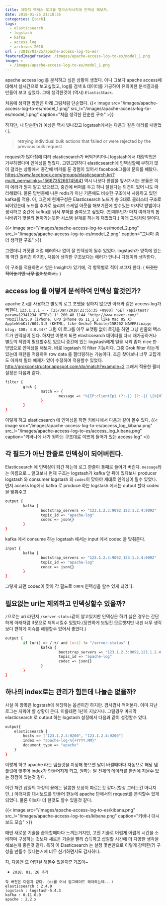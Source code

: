 ```yaml
---
title: 아파치 엑세스 로그를 엘라스틱서치에 인덱싱 해보자.
date: 2018-01-25 21:18:35
categories: [tech]
tags:
  - elasticsearch
  - logstash
  - kafka
  - access log
  - archives-2018
url : /2018/01/25/apache-access-log-to-es/
featuredImagePreview: /images/apache-access-log-to-es/model_1.png
images :
  - /images/apache-access-log-to-es/model_1.png
---
```

apache access log 를 분석하고 싶은 상황이 생겼다. 아니 그보다 apache access에 대해서 실시간으로 보고싶었고, log를 검색 & 데이터를 가공하여 유의미한 분석결과를 만들어 보고 싶었다. 그에 생각한것이 (역시) `ElasticStack`.<!-- more -->

처음에 생각한 방안은 아래 그림처럼 단순했다.
{{< image src="/images/apache-access-log-to-es/model_1.png" src_l="/images/apache-access-log-to-es/model_1.png" caption="처음 생각한 단순한 구조" >}}

하지만, 내 단순한(?) 예상은 역시 빗나갔고 logstash에서는 다음과 같은 에러를 내뱉었다.

> retrying individual bulk actions that failed or were rejected by the previous bulk request

request가 많아짐에 따라 elasticsearch가 버벅거리더니 logstash에서 대량작업은 거부하겠다며 인덱싱을 멈췄다. 고민고민하다 elasticsearch에 인덱싱할때 부하가 많이 걸리는 상황에서 중간에 버퍼를 둔 경험이 있어서 facebook그룹에 문의를 해봤다.
https://www.facebook.com/groups/elasticsearch.kr/?multi_permalinks=1566735266745641
역시 나보다 한참을 앞서가시는 분들은 이미 에러가 뭔지 알고 있으셨고, 중간에 버퍼를 두고 하니 잘된다는 의견이 있어 나도 따라해봤다. 물론 답변중에 나온 redis가 아닌 기존에도 비슷한 구조에서 사용하고 있던 kafka를 적용.
아, 그전에 현재구성은 Elasticsearch 노드가 총 3대로 클러스터 구조로 되어있는데 노드를 추가로 늘리며 스케일 아웃을 해보기전에 할수있는 마지막 방법이다 생각하고 중간에 kafka를 둬서 부하를 줄여보고 싶었다. (언제부턴가 마치 여러개의 톱니바퀴가 맞물려 돌아가는듯한 시스템 설계를 하는게 재밌었다.) 아래 그림처럼 말이다.

{{< image src="/images/apache-access-log-to-es/model_2.png" src_l="/images/apache-access-log-to-es/model_2.png" caption="그나마 좀더 생각한 구조" >}}

그랬더니 거짓말 처럼 에러하나 없이 잘 인덱싱이 될수 있었다. logstash가 양쪽에 있는게 약간 걸리긴 하지만, 처음에 생각한 구조보다는 에러가 안나니 다행이라 생각한다.

이 구조를 적용하면서 얻은 Insight가 있기에, 각 항목별로 적어 보고자 한다. ( ~~이것만 적어놓기엔 너무 없어보여서..~~ )

## access log 를 어떻게 분석하여 인덱싱 할것인가?
apache 2.x를 사용하고 별도의 로그 포맷을 정하지 않으면 아래와 같은 access log가 찍힌다.
`
123.1.1.1 - - [25/Jan/2018:21:55:35 +0900] "GET /api/test?param=12341234 HTTP/1.1" 200 48 1144 "http://www.naver.com/" "Mozilla/5.0 (iPhone; CPU iPhone OS 11_1_2 like Mac OS X) AppleWebKit/604.3.5 (KHTML, like Gecko) Mobile/15B202 NAVER(inapp; blog; 100; 4.0.44)"
`
그럼 이 로그를 아무 포맷팅 없이 로깅을 하면 그냥 한줄의 텍스트가 인덱싱이 된다. 하지만 이렇게 되면 elasticsearch 데이터를 다시 재가공하거나 별도의 작업이 필요할수도 있으니 중간에 있는 logstash에게 일을 시켜 좀더 nice 한 방법으로 인덱싱을 해보자. 바로 logstash 의 filter 기능이다. 그중 Grok filter 라는게 있는데 패턴을 적용하여 row data 를 필터링하는 기능이다. 조금 찾아보니 너무 고맙게도 아파치 필터 예제가 있어 수정하여 적용할수 있었다. http://grokconstructor.appspot.com/do/match?example=2 
그래서 적용한 필터설정은 다음과 같다.
```bash 
filter {
        grok {
                match => {
                        message => "%{IP:clientIp} (?:-|) (?:-|) \[%{HTTPDATE:timestamp}\] \"(?:%{WORD:httpMethod} %{URIPATH:uri}%{GREEDYDATA}(?: HTTP/%{NUMBER})?|-)\" %{NUMBER:responseCode} (?:-|%{NUMBER})"
                }
        }
}
```
이렇게 하고 elasticsearch 에 인덱싱을 하면 키바나에서 다음과 같이 볼수 있다.
{{< image src="/images/apache-access-log-to-es/access_log_kibana.png" src_l="/images/apache-access-log-to-es/access_log_kibana.png" caption="키바나에 내가 원하는 구조대로 이쁘게 들어가 있는 access log" >}}

## 각 필드가 아닌 한줄로 인덱싱이 되어버린다.
Elasticsearch 에 인덱싱이 되긴 하는데 로그 한줄이 통째로 들어가 버린다. `message`라는 이름으로... 알고보니 현재 구조는 logstash가 kafka 앞 뒤에 있다보니 producer logstash 와 consumer logstash 의 `codec`이 맞아야 제대로 인덱싱이 될수 있었다.
먼저 access log에서 kafka 로 produce 하는 logstash 에서는 output 할때 codec 을 맞춰주고
```bash
output {
        kafka {
                bootstrap_servers => "123.1.2.3:9092,123.1.2.4:9092"
                topic_id => "apache-log"
                codec => json{}
        }
}
```
kafka 에서 consume 하는 logstash 에서는 input 에서 codec 을 맞춰준다.
```bash
input {
        kafka {
                bootstrap_servers => "123.1.2.3:9092,123.1.2.4:9092"
                topic_id => "apache-log"
                codec => json{}
        }
}
```
그렇게 되면 codec이 맞아 각 필드로 `이쁘게` 인덱싱을 할수 있게 되었다.


## 필요없는 uri는 제외하고 인덱싱할수 있을까?
`/`으로는 uri 라던지 `/server-status`같이 알고있지만 인덱싱은 하기 싫은 경우는 간단하게 아래처럼 if문으로 제외시킬수 있었다.(당연하게 보일진 모르겟지만 내겐 너무 생각보다 편하게 이슈를 해결할수 있어서 좋았다.)
```bash
output {
        if [uri] =~ /.+/ and [uri] != "/server-status" {
                kafka {
                        bootstrap_servers => "123.1.2.3:9092,123.1.2.4:9092"
                        topic_id => "apache-log"
                        codec => json{}
                }
        }
}
```

## 하나의 index로는 관리가 힘든데 나눌순 없을까?
사실 이 항목은 logstash에 해당하는 옵션이긴 하지만. 겸사겸사 적어본다.
이미 지난 로그는 지워야 할 상황이 온다. 이를테면 1년이 지났거나. 그럴경우 마지막 elasticsearch 로 output 하는 logstash 설정에서 다음과 같이 설정할수 있다.
```bash
output{
	elasticsearch {
		hosts => ["123.1.2.3:9200", "123.1.2.4:9200"]
		index => "apache-log-%{+YYYY.MM}"
		document_type => "apache"
	}
}
```
이렇게 하고 apache 라는 템플릿을 지정해 놓으면 달이 바뀔때마다 자동으로 해당 템플릿에 맞추어 index가 만들어지게 되고, 원하는 달 전체의 데이터를 한번에 지울수 있는 장점이 있는것 같다.

이런 저런 삽질의 과정의 끝에는 달콤한 보상이 따르는것 같다.(항상 그러는건 아니지만..) 아래처럼 대시보드를 만들어 한눈에 apache 단에서의 request를 분석할수 있게 되었다. 물론 이보다 더 한것도 할수 있을것 같다. 

{{< image src="/images/apache-access-log-to-es/kibana.png" src_l="/images/apache-access-log-to-es/kibana.png" caption="키바나 대시보드 모습" >}}

매번 새로운 기술을 습득할때마다 느끼는거지만, 고전 기술로 어렵게 어렵게 시간을 소비하며 구성하는 것보다 새로운 기술을 빨리 습득하고 삽질할 시간에 더 다양한 생각을 해보는게 좋은것 같다. 특히 이 Elasticsearch 는 설정 몇번만으로 이렇게 강력한(?) 구성을 만들수 있다는거에 너무 신기하면서도 감사하다.

자, 다음엔 또 어떤걸 해볼수 있을까!? 가즈아~

- `2018. 01. 26 추가`
```
각 버전은 다음과 같다. (es를 어서 업그레이드 해야하는데...)
elasticsearch : 2.4.0
logstash : logstash-5.4.3
kafka : 0.11.0.0
apache : 2.2.x
```